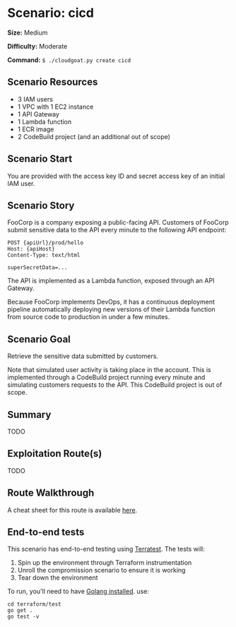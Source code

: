 # Scenario: cicd

**Size:** Medium

**Difficulty:** Moderate

**Command:** `$ ./cloudgoat.py create cicd`

## Scenario Resources

* 3 IAM users
* 1 VPC with 1 EC2 instance
* 1 API Gateway
* 1 Lambda function
* 1 ECR image
* 2 CodeBuild project (and an additional out of scope)

## Scenario Start

You are provided with the access key ID and secret access key of an initial IAM user.

## Scenario Story

FooCorp is a company exposing a public-facing API. Customers of FooCorp submit sensitive data to the API every minute to the following API endpoint:

```
POST {apiUrl}/prod/hello
Host: {apiHost}
Content-Type: text/html

superSecretData=...
```

The API is implemented as a Lambda function, exposed through an API Gateway. 

Because FooCorp implements DevOps, it has a continuous deployment pipeline automatically deploying new versions of their Lambda function from source code to production in under a few minutes.

## Scenario Goal

Retrieve the sensitive data submitted by customers.

Note that simulated user activity is taking place in the account. This is implemented through a CodeBuild project running every minute and simulating customers requests to the API. This CodeBuild project is out of scope.

## Summary

TODO

## Exploitation Route(s)

TODO

## Route Walkthrough 

A cheat sheet for this route is available [here](./cheat_sheet.md).

## End-to-end tests

This scenario has end-to-end testing using [Terratest](https://terratest.gruntwork.io/). The tests will:

1. Spin up the environment through Terraform instrumentation
2. Unroll the compromission scenario to ensure it is working
3. Tear down the environment

To run, you'll need to have [Golang installed](https://go.dev/doc/install). use:

```
cd terraform/test
go get .
go test -v
```